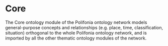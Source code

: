# Core

The Core ontology module of the Polifonia ontology network models general-purpose concepts and relationships (e.g. place, time, classification, situation) orthogonal to the whole Polifonia ontology network, and is imported by all the other thematic ontology modules of the network.
